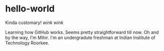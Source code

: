 # hello-world

Kinda customary! *wink wink*

Learning how GitHub works.
Seems pretty straightforward till now.
Oh and by the way, I'm Mihir.
I'm an undergradute freshman at Indian Institute of Technology Roorkee.

